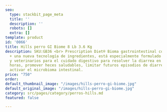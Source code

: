 ```yaml
---
seo:
  type: stackbit_page_meta
  title: ''
  description: ''
  robots: []
  extra: []
template: product
id: '0066'
title: Hills perro GI Biome 8 Lb 3.6 Kg
description: SKU:GB36 <br> Prescription Diet® Bioma gastrointestinal con ActivBiome
  + una nueva tecnología de ingredientes, está especialmente formulado por nutricionistas
  y veterinarios para el cuidado digestivo para resolver la diarrea en tan solo 24
  horas, promover heces saludables, limitar futuros episodios de diarrea, nutrir y
  activar el microbioma intestinal.
price: "750"
order: 
default_thumbnail_image: "/images/hills-perro-gi-biome.jpg"
default_original_image: "/images/hills-perro-gi-biome.jpg"
category: src/pages/category/perros-hills.md
featured: false

---
```

